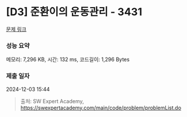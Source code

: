 # [D3] 준환이의 운동관리 - 3431 

[문제 링크](https://swexpertacademy.com/main/code/problem/problemDetail.do?contestProbId=AWE_ZXcqAAMDFAV2) 

### 성능 요약

메모리: 7,296 KB, 시간: 132 ms, 코드길이: 1,296 Bytes

### 제출 일자

2024-12-03 15:44



> 출처: SW Expert Academy, https://swexpertacademy.com/main/code/problem/problemList.do